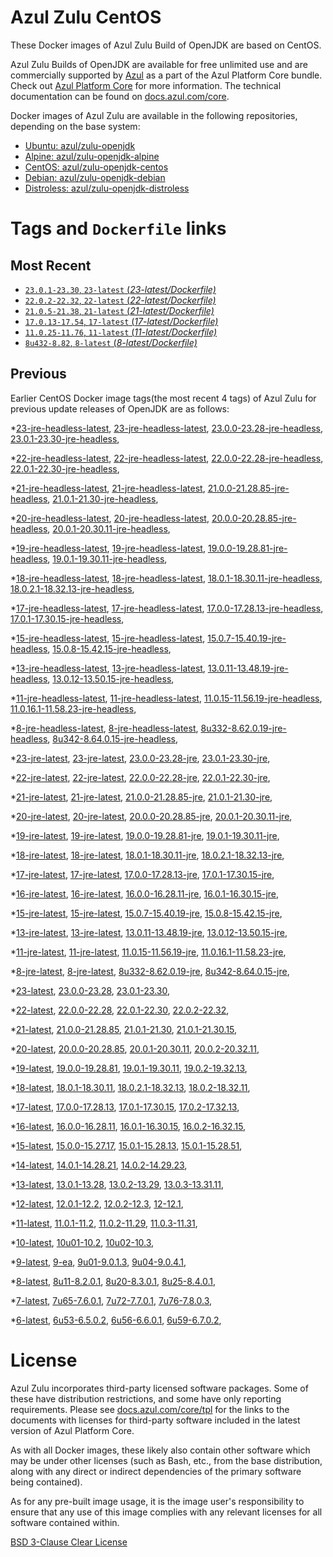 Azul Zulu CentOS
================

These Docker images of Azul Zulu Build of OpenJDK are based on CentOS.

Azul Zulu Builds of OpenJDK are available for free unlimited use and are commercially supported by [Azul][1] as a part of the Azul Platform Core bundle.
Check out [Azul Platform Core][2] for more information. The technical documentation can be found on [docs.azul.com/core][3].

Docker images of Azul Zulu are available in the following repositories, depending on the base system:

  * [Ubuntu: azul/zulu-openjdk][4]
  * [Alpine: azul/zulu-openjdk-alpine][5]
  * [CentOS: azul/zulu-openjdk-centos][6]
  * [Debian: azul/zulu-openjdk-debian][7]
  * [Distroless: azul/zulu-openjdk-distroless][8]

Tags and `Dockerfile` links
===========================

Most Recent
-----------


  * [`23.0.1-23.30`, `23-latest` (*23-latest/Dockerfile)*][34]
  * [`22.0.2-22.32`, `22-latest` (*22-latest/Dockerfile)*][43]
  * [`21.0.5-21.38`, `21-latest` (*21-latest/Dockerfile)*][55]
  * [`17.0.13-17.54`, `17-latest` (*17-latest/Dockerfile)*][116]
  * [`11.0.25-11.76`, `11-latest` (*11-latest/Dockerfile)*][233]
  * [`8u432-8.82`, `8-latest` (*8-latest/Dockerfile)*][301]

Previous
--------

Earlier CentOS Docker image tags(the most recent 4 tags) of Azul Zulu for previous update releases of OpenJDK are as follows:


  *[23-jre-headless-latest][11],
  [23-jre-headless-latest][35],
  [23.0.0-23.28-jre-headless][39],
  [23.0.1-23.30-jre-headless][41],
  
  *[22-jre-headless-latest][12],
  [22-jre-headless-latest][45],
  [22.0.0-22.28-jre-headless][46],
  [22.0.1-22.30-jre-headless][50],
  
  
  *[21-jre-headless-latest][13],
  [21-jre-headless-latest][57],
  [21.0.0-21.28.85-jre-headless][58],
  [21.0.1-21.30-jre-headless][62],
  
  
  
  
  
  
  *[20-jre-headless-latest][14],
  [20-jre-headless-latest][81],
  [20.0.0-20.28.85-jre-headless][84],
  [20.0.1-20.30.11-jre-headless][86],
  
  
  *[19-jre-headless-latest][15],
  [19-jre-headless-latest][92],
  [19.0.0-19.28.81-jre-headless][94],
  [19.0.1-19.30.11-jre-headless][98],
  
  
  *[18-jre-headless-latest][16],
  [18-jre-headless-latest][106],
  [18.0.1-18.30.11-jre-headless][107],
  [18.0.2.1-18.32.13-jre-headless][111],
  
  
  *[17-jre-headless-latest][17],
  [17-jre-headless-latest][118],
  [17.0.0-17.28.13-jre-headless][119],
  [17.0.1-17.30.15-jre-headless][124],
  
  
  
  
  
  
  
  
  
  
  
  
  
  
  
  
  *[15-jre-headless-latest][18],
  [15-jre-headless-latest][180],
  [15.0.7-15.40.19-jre-headless][190],
  [15.0.8-15.42.15-jre-headless][194],
  
  
  
  *[13-jre-headless-latest][19],
  [13-jre-headless-latest][206],
  [13.0.11-13.48.19-jre-headless][218],
  [13.0.12-13.50.15-jre-headless][222],
  
  
  
  *[11-jre-headless-latest][20],
  [11-jre-headless-latest][235],
  [11.0.15-11.56.19-jre-headless][252],
  [11.0.16.1-11.58.23-jre-headless][254],
  
  
  
  
  
  
  
  
  
  
  
  
  
  *[8-jre-headless-latest][21],
  [8-jre-headless-latest][303],
  [8u332-8.62.0.19-jre-headless][341],
  [8u342-8.64.0.15-jre-headless][345],
  
  
  
  
  
  
  
  
  
  
  
  
  
  *[23-jre-latest][22],
  [23-jre-latest][36],
  [23.0.0-23.28-jre][37],
  [23.0.1-23.30-jre][42],
  
  *[22-jre-latest][23],
  [22-jre-latest][44],
  [22.0.0-22.28-jre][48],
  [22.0.1-22.30-jre][49],
  
  
  *[21-jre-latest][24],
  [21-jre-latest][56],
  [21.0.0-21.28.85-jre][60],
  [21.0.1-21.30-jre][61],
  
  
  
  
  
  
  *[20-jre-latest][25],
  [20-jre-latest][80],
  [20.0.0-20.28.85-jre][83],
  [20.0.1-20.30.11-jre][87],
  
  
  *[19-jre-latest][26],
  [19-jre-latest][93],
  [19.0.0-19.28.81-jre][96],
  [19.0.1-19.30.11-jre][97],
  
  
  *[18-jre-latest][27],
  [18-jre-latest][105],
  [18.0.1-18.30.11-jre][109],
  [18.0.2.1-18.32.13-jre][110],
  
  
  *[17-jre-latest][28],
  [17-jre-latest][117],
  [17.0.0-17.28.13-jre][121],
  [17.0.1-17.30.15-jre][122],
  
  
  
  
  
  
  
  
  
  
  
  
  
  
  
  
  *[16-jre-latest][29],
  [16-jre-latest][171],
  [16.0.0-16.28.11-jre][173],
  [16.0.1-16.30.15-jre][174],
  
  
  *[15-jre-latest][30],
  [15-jre-latest][179],
  [15.0.7-15.40.19-jre][189],
  [15.0.8-15.42.15-jre][193],
  
  
  
  *[13-jre-latest][31],
  [13-jre-latest][205],
  [13.0.11-13.48.19-jre][219],
  [13.0.12-13.50.15-jre][220],
  
  
  
  *[11-jre-latest][32],
  [11-jre-latest][234],
  [11.0.15-11.56.19-jre][251],
  [11.0.16.1-11.58.23-jre][256],
  
  
  
  
  
  
  
  
  
  
  
  
  
  *[8-jre-latest][33],
  [8-jre-latest][302],
  [8u332-8.62.0.19-jre][342],
  [8u342-8.64.0.15-jre][346],
  
  
  
  
  
  
  
  
  
  
  
  
  
  *[23-latest][34],
  [23.0.0-23.28][38],
  [23.0.1-23.30][40],
  
  *[22-latest][43],
  [22.0.0-22.28][47],
  [22.0.1-22.30][51],
  [22.0.2-22.32][52],
  
  *[21-latest][55],
  [21.0.0-21.28.85][59],
  [21.0.1-21.30][63],
  [21.0.1-21.30.15][65],
  
  
  
  
  
  *[20-latest][79],
  [20.0.0-20.28.85][82],
  [20.0.1-20.30.11][85],
  [20.0.2-20.32.11][88],
  
  *[19-latest][91],
  [19.0.0-19.28.81][95],
  [19.0.1-19.30.11][99],
  [19.0.2-19.32.13][101],
  
  
  *[18-latest][104],
  [18.0.1-18.30.11][108],
  [18.0.2.1-18.32.13][112],
  [18.0.2-18.32.11][115],
  
  *[17-latest][116],
  [17.0.0-17.28.13][120],
  [17.0.1-17.30.15][123],
  [17.0.2-17.32.13][125],
  
  
  
  
  
  
  
  
  
  
  
  
  
  
  
  *[16-latest][170],
  [16.0.0-16.28.11][172],
  [16.0.1-16.30.15][175],
  [16.0.2-16.32.15][176],
  
  *[15-latest][178],
  [15.0.0-15.27.17][181],
  [15.0.1-15.28.13][182],
  [15.0.1-15.28.51][183],
  
  
  
  
  
  
  
  
  
  
  *[14-latest][201],
  [14.0.1-14.28.21][202],
  [14.0.2-14.29.23][203],
  
  *[13-latest][204],
  [13.0.1-13.28][207],
  [13.0.2-13.29][208],
  [13.0.3-13.31.11][209],
  
  
  
  
  
  
  
  
  
  
  
  
  *[12-latest][229],
  [12.0.1-12.2][230],
  [12.0.2-12.3][231],
  [12-12.1][232],
  
  *[11-latest][233],
  [11.0.1-11.2][236],
  [11.0.2-11.29][237],
  [11.0.3-11.31][238],
  
  
  
  
  
  
  
  
  
  
  
  
  
  
  
  
  
  
  
  
  
  
  
  
  
  
  
  *[10-latest][293],
  [10u01-10.2][294],
  [10u02-10.3][295],
  
  *[9-latest][296],
  [9-ea][297],
  [9u01-9.0.1.3][298],
  [9u04-9.0.4.1][299],
  
  
  *[8-latest][301],
  [8u11-8.2.0.1][304],
  [8u20-8.3.0.1][305],
  [8u25-8.4.0.1][306],
  
  
  
  
  
  
  
  
  
  
  
  
  
  
  
  
  
  
  
  
  
  
  
  
  
  
  
  
  
  
  
  
  
  
  
  
  
  
  
  
  
  
  
  
  
  
  
  
  
  *[7-latest][383],
  [7u65-7.6.0.1][384],
  [7u72-7.7.0.1][385],
  [7u76-7.8.0.3][386],
  
  
  
  
  
  
  
  
  
  
  
  
  
  
  
  
  
  
  
  
  
  
  
  
  
  
  
  
  
  
  
  
  *[6-latest][418],
  [6u53-6.5.0.2][419],
  [6u56-6.6.0.1][420],
  [6u59-6.7.0.2][421],
  
  
  
  
  
  
  
  
  
  
  
  
  
  
  
  License
=======

Azul Zulu incorporates third-party licensed software packages. Some of these have distribution restrictions, and some have only reporting requirements. Please see [docs.azul.com/core/tpl][9] for the links to the documents with licenses for third-party software included in the latest version of Azul Platform Core.

As with all Docker images, these likely also contain other software which may be under other licenses (such as Bash, etc., from the base distribution, along with any direct or indirect dependencies of the primary software being contained).

As for any pre-built image usage, it is the image user's responsibility to ensure that any use of this image complies with any relevant licenses for all software contained within.

[BSD 3-Clause Clear License][10]

  [1]: https://www.azul.com/
  [2]: https://www.azul.com/products/core/
  [3]: https://docs.azul.com/core/
  [4]: https://hub.docker.com/r/azul/zulu-openjdk
  [5]: https://hub.docker.com/r/azul/zulu-openjdk-alpine
  [6]: https://hub.docker.com/r/azul/zulu-openjdk-centos
  [7]: https://hub.docker.com/r/azul/zulu-openjdk-debian
  [8]: https://hub.docker.com/r/azul/zulu-openjdk-distroless
  [9]: https://docs.azul.com/core/tpl
  [10]: https://github.com/zulu-openjdk/zulu-openjdk/blob/master/LICENSE.txt


  [11]: https://github.com/zulu-openjdk/zulu-openjdk/blob/master/centos/23-jre-headless-latest/Dockerfile
  [35]: https://github.com/zulu-openjdk/zulu-openjdk/blob/master/centos/23-jre-headless-latest/Dockerfile
  [39]: https://github.com/zulu-openjdk/zulu-openjdk/blob/master/centos/23.0.0-23.28-jre-headless/Dockerfile
  [41]: https://github.com/zulu-openjdk/zulu-openjdk/blob/master/centos/23.0.1-23.30-jre-headless/Dockerfile
  
  [12]: https://github.com/zulu-openjdk/zulu-openjdk/blob/master/centos/22-jre-headless-latest/Dockerfile
  [45]: https://github.com/zulu-openjdk/zulu-openjdk/blob/master/centos/22-jre-headless-latest/Dockerfile
  [46]: https://github.com/zulu-openjdk/zulu-openjdk/blob/master/centos/22.0.0-22.28-jre-headless/Dockerfile
  [50]: https://github.com/zulu-openjdk/zulu-openjdk/blob/master/centos/22.0.1-22.30-jre-headless/Dockerfile
  
  
  [13]: https://github.com/zulu-openjdk/zulu-openjdk/blob/master/centos/21-jre-headless-latest/Dockerfile
  [57]: https://github.com/zulu-openjdk/zulu-openjdk/blob/master/centos/21-jre-headless-latest/Dockerfile
  [58]: https://github.com/zulu-openjdk/zulu-openjdk/blob/master/centos/21.0.0-21.28.85-jre-headless/Dockerfile
  [62]: https://github.com/zulu-openjdk/zulu-openjdk/blob/master/centos/21.0.1-21.30-jre-headless/Dockerfile
  
  
  
  
  
  
  [14]: https://github.com/zulu-openjdk/zulu-openjdk/blob/master/centos/20-jre-headless-latest/Dockerfile
  [81]: https://github.com/zulu-openjdk/zulu-openjdk/blob/master/centos/20-jre-headless-latest/Dockerfile
  [84]: https://github.com/zulu-openjdk/zulu-openjdk/blob/master/centos/20.0.0-20.28.85-jre-headless/Dockerfile
  [86]: https://github.com/zulu-openjdk/zulu-openjdk/blob/master/centos/20.0.1-20.30.11-jre-headless/Dockerfile
  
  
  [15]: https://github.com/zulu-openjdk/zulu-openjdk/blob/master/centos/19-jre-headless-latest/Dockerfile
  [92]: https://github.com/zulu-openjdk/zulu-openjdk/blob/master/centos/19-jre-headless-latest/Dockerfile
  [94]: https://github.com/zulu-openjdk/zulu-openjdk/blob/master/centos/19.0.0-19.28.81-jre-headless/Dockerfile
  [98]: https://github.com/zulu-openjdk/zulu-openjdk/blob/master/centos/19.0.1-19.30.11-jre-headless/Dockerfile
  
  
  [16]: https://github.com/zulu-openjdk/zulu-openjdk/blob/master/centos/18-jre-headless-latest/Dockerfile
  [106]: https://github.com/zulu-openjdk/zulu-openjdk/blob/master/centos/18-jre-headless-latest/Dockerfile
  [107]: https://github.com/zulu-openjdk/zulu-openjdk/blob/master/centos/18.0.1-18.30.11-jre-headless/Dockerfile
  [111]: https://github.com/zulu-openjdk/zulu-openjdk/blob/master/centos/18.0.2.1-18.32.13-jre-headless/Dockerfile
  
  
  [17]: https://github.com/zulu-openjdk/zulu-openjdk/blob/master/centos/17-jre-headless-latest/Dockerfile
  [118]: https://github.com/zulu-openjdk/zulu-openjdk/blob/master/centos/17-jre-headless-latest/Dockerfile
  [119]: https://github.com/zulu-openjdk/zulu-openjdk/blob/master/centos/17.0.0-17.28.13-jre-headless/Dockerfile
  [124]: https://github.com/zulu-openjdk/zulu-openjdk/blob/master/centos/17.0.1-17.30.15-jre-headless/Dockerfile
  
  
  
  
  
  
  
  
  
  
  
  
  
  
  
  
  [18]: https://github.com/zulu-openjdk/zulu-openjdk/blob/master/centos/15-jre-headless-latest/Dockerfile
  [180]: https://github.com/zulu-openjdk/zulu-openjdk/blob/master/centos/15-jre-headless-latest/Dockerfile
  [190]: https://github.com/zulu-openjdk/zulu-openjdk/blob/master/centos/15.0.7-15.40.19-jre-headless/Dockerfile
  [194]: https://github.com/zulu-openjdk/zulu-openjdk/blob/master/centos/15.0.8-15.42.15-jre-headless/Dockerfile
  
  
  
  [19]: https://github.com/zulu-openjdk/zulu-openjdk/blob/master/centos/13-jre-headless-latest/Dockerfile
  [206]: https://github.com/zulu-openjdk/zulu-openjdk/blob/master/centos/13-jre-headless-latest/Dockerfile
  [218]: https://github.com/zulu-openjdk/zulu-openjdk/blob/master/centos/13.0.11-13.48.19-jre-headless/Dockerfile
  [222]: https://github.com/zulu-openjdk/zulu-openjdk/blob/master/centos/13.0.12-13.50.15-jre-headless/Dockerfile
  
  
  
  [20]: https://github.com/zulu-openjdk/zulu-openjdk/blob/master/centos/11-jre-headless-latest/Dockerfile
  [235]: https://github.com/zulu-openjdk/zulu-openjdk/blob/master/centos/11-jre-headless-latest/Dockerfile
  [252]: https://github.com/zulu-openjdk/zulu-openjdk/blob/master/centos/11.0.15-11.56.19-jre-headless/Dockerfile
  [254]: https://github.com/zulu-openjdk/zulu-openjdk/blob/master/centos/11.0.16.1-11.58.23-jre-headless/Dockerfile
  
  
  
  
  
  
  
  
  
  
  
  
  
  [21]: https://github.com/zulu-openjdk/zulu-openjdk/blob/master/centos/8-jre-headless-latest/Dockerfile
  [303]: https://github.com/zulu-openjdk/zulu-openjdk/blob/master/centos/8-jre-headless-latest/Dockerfile
  [341]: https://github.com/zulu-openjdk/zulu-openjdk/blob/master/centos/8u332-8.62.0.19-jre-headless/Dockerfile
  [345]: https://github.com/zulu-openjdk/zulu-openjdk/blob/master/centos/8u342-8.64.0.15-jre-headless/Dockerfile
  
  
  
  
  
  
  
  
  
  
  
  
  
  [22]: https://github.com/zulu-openjdk/zulu-openjdk/blob/master/centos/23-jre-latest/Dockerfile
  [36]: https://github.com/zulu-openjdk/zulu-openjdk/blob/master/centos/23-jre-latest/Dockerfile
  [37]: https://github.com/zulu-openjdk/zulu-openjdk/blob/master/centos/23.0.0-23.28-jre/Dockerfile
  [42]: https://github.com/zulu-openjdk/zulu-openjdk/blob/master/centos/23.0.1-23.30-jre/Dockerfile
  
  [23]: https://github.com/zulu-openjdk/zulu-openjdk/blob/master/centos/22-jre-latest/Dockerfile
  [44]: https://github.com/zulu-openjdk/zulu-openjdk/blob/master/centos/22-jre-latest/Dockerfile
  [48]: https://github.com/zulu-openjdk/zulu-openjdk/blob/master/centos/22.0.0-22.28-jre/Dockerfile
  [49]: https://github.com/zulu-openjdk/zulu-openjdk/blob/master/centos/22.0.1-22.30-jre/Dockerfile
  
  
  [24]: https://github.com/zulu-openjdk/zulu-openjdk/blob/master/centos/21-jre-latest/Dockerfile
  [56]: https://github.com/zulu-openjdk/zulu-openjdk/blob/master/centos/21-jre-latest/Dockerfile
  [60]: https://github.com/zulu-openjdk/zulu-openjdk/blob/master/centos/21.0.0-21.28.85-jre/Dockerfile
  [61]: https://github.com/zulu-openjdk/zulu-openjdk/blob/master/centos/21.0.1-21.30-jre/Dockerfile
  
  
  
  
  
  
  [25]: https://github.com/zulu-openjdk/zulu-openjdk/blob/master/centos/20-jre-latest/Dockerfile
  [80]: https://github.com/zulu-openjdk/zulu-openjdk/blob/master/centos/20-jre-latest/Dockerfile
  [83]: https://github.com/zulu-openjdk/zulu-openjdk/blob/master/centos/20.0.0-20.28.85-jre/Dockerfile
  [87]: https://github.com/zulu-openjdk/zulu-openjdk/blob/master/centos/20.0.1-20.30.11-jre/Dockerfile
  
  
  [26]: https://github.com/zulu-openjdk/zulu-openjdk/blob/master/centos/19-jre-latest/Dockerfile
  [93]: https://github.com/zulu-openjdk/zulu-openjdk/blob/master/centos/19-jre-latest/Dockerfile
  [96]: https://github.com/zulu-openjdk/zulu-openjdk/blob/master/centos/19.0.0-19.28.81-jre/Dockerfile
  [97]: https://github.com/zulu-openjdk/zulu-openjdk/blob/master/centos/19.0.1-19.30.11-jre/Dockerfile
  
  
  [27]: https://github.com/zulu-openjdk/zulu-openjdk/blob/master/centos/18-jre-latest/Dockerfile
  [105]: https://github.com/zulu-openjdk/zulu-openjdk/blob/master/centos/18-jre-latest/Dockerfile
  [109]: https://github.com/zulu-openjdk/zulu-openjdk/blob/master/centos/18.0.1-18.30.11-jre/Dockerfile
  [110]: https://github.com/zulu-openjdk/zulu-openjdk/blob/master/centos/18.0.2.1-18.32.13-jre/Dockerfile
  
  
  [28]: https://github.com/zulu-openjdk/zulu-openjdk/blob/master/centos/17-jre-latest/Dockerfile
  [117]: https://github.com/zulu-openjdk/zulu-openjdk/blob/master/centos/17-jre-latest/Dockerfile
  [121]: https://github.com/zulu-openjdk/zulu-openjdk/blob/master/centos/17.0.0-17.28.13-jre/Dockerfile
  [122]: https://github.com/zulu-openjdk/zulu-openjdk/blob/master/centos/17.0.1-17.30.15-jre/Dockerfile
  
  
  
  
  
  
  
  
  
  
  
  
  
  
  
  
  [29]: https://github.com/zulu-openjdk/zulu-openjdk/blob/master/centos/16-jre-latest/Dockerfile
  [171]: https://github.com/zulu-openjdk/zulu-openjdk/blob/master/centos/16-jre-latest/Dockerfile
  [173]: https://github.com/zulu-openjdk/zulu-openjdk/blob/master/centos/16.0.0-16.28.11-jre/Dockerfile
  [174]: https://github.com/zulu-openjdk/zulu-openjdk/blob/master/centos/16.0.1-16.30.15-jre/Dockerfile
  
  
  [30]: https://github.com/zulu-openjdk/zulu-openjdk/blob/master/centos/15-jre-latest/Dockerfile
  [179]: https://github.com/zulu-openjdk/zulu-openjdk/blob/master/centos/15-jre-latest/Dockerfile
  [189]: https://github.com/zulu-openjdk/zulu-openjdk/blob/master/centos/15.0.7-15.40.19-jre/Dockerfile
  [193]: https://github.com/zulu-openjdk/zulu-openjdk/blob/master/centos/15.0.8-15.42.15-jre/Dockerfile
  
  
  
  [31]: https://github.com/zulu-openjdk/zulu-openjdk/blob/master/centos/13-jre-latest/Dockerfile
  [205]: https://github.com/zulu-openjdk/zulu-openjdk/blob/master/centos/13-jre-latest/Dockerfile
  [219]: https://github.com/zulu-openjdk/zulu-openjdk/blob/master/centos/13.0.11-13.48.19-jre/Dockerfile
  [220]: https://github.com/zulu-openjdk/zulu-openjdk/blob/master/centos/13.0.12-13.50.15-jre/Dockerfile
  
  
  
  [32]: https://github.com/zulu-openjdk/zulu-openjdk/blob/master/centos/11-jre-latest/Dockerfile
  [234]: https://github.com/zulu-openjdk/zulu-openjdk/blob/master/centos/11-jre-latest/Dockerfile
  [251]: https://github.com/zulu-openjdk/zulu-openjdk/blob/master/centos/11.0.15-11.56.19-jre/Dockerfile
  [256]: https://github.com/zulu-openjdk/zulu-openjdk/blob/master/centos/11.0.16.1-11.58.23-jre/Dockerfile
  
  
  
  
  
  
  
  
  
  
  
  
  
  [33]: https://github.com/zulu-openjdk/zulu-openjdk/blob/master/centos/8-jre-latest/Dockerfile
  [302]: https://github.com/zulu-openjdk/zulu-openjdk/blob/master/centos/8-jre-latest/Dockerfile
  [342]: https://github.com/zulu-openjdk/zulu-openjdk/blob/master/centos/8u332-8.62.0.19-jre/Dockerfile
  [346]: https://github.com/zulu-openjdk/zulu-openjdk/blob/master/centos/8u342-8.64.0.15-jre/Dockerfile
  
  
  
  
  
  
  
  
  
  
  
  
  
  [34]: https://github.com/zulu-openjdk/zulu-openjdk/blob/master/centos/23-latest/Dockerfile
  [38]: https://github.com/zulu-openjdk/zulu-openjdk/blob/master/centos/23.0.0-23.28/Dockerfile
  [40]: https://github.com/zulu-openjdk/zulu-openjdk/blob/master/centos/23.0.1-23.30/Dockerfile
  
  [43]: https://github.com/zulu-openjdk/zulu-openjdk/blob/master/centos/22-latest/Dockerfile
  [47]: https://github.com/zulu-openjdk/zulu-openjdk/blob/master/centos/22.0.0-22.28/Dockerfile
  [51]: https://github.com/zulu-openjdk/zulu-openjdk/blob/master/centos/22.0.1-22.30/Dockerfile
  [52]: https://github.com/zulu-openjdk/zulu-openjdk/blob/master/centos/22.0.2-22.32/Dockerfile
  
  [55]: https://github.com/zulu-openjdk/zulu-openjdk/blob/master/centos/21-latest/Dockerfile
  [59]: https://github.com/zulu-openjdk/zulu-openjdk/blob/master/centos/21.0.0-21.28.85/Dockerfile
  [63]: https://github.com/zulu-openjdk/zulu-openjdk/blob/master/centos/21.0.1-21.30/Dockerfile
  [65]: https://github.com/zulu-openjdk/zulu-openjdk/blob/master/centos/21.0.1-21.30.15/Dockerfile
  
  
  
  
  
  [79]: https://github.com/zulu-openjdk/zulu-openjdk/blob/master/centos/20-latest/Dockerfile
  [82]: https://github.com/zulu-openjdk/zulu-openjdk/blob/master/centos/20.0.0-20.28.85/Dockerfile
  [85]: https://github.com/zulu-openjdk/zulu-openjdk/blob/master/centos/20.0.1-20.30.11/Dockerfile
  [88]: https://github.com/zulu-openjdk/zulu-openjdk/blob/master/centos/20.0.2-20.32.11/Dockerfile
  
  [91]: https://github.com/zulu-openjdk/zulu-openjdk/blob/master/centos/19-latest/Dockerfile
  [95]: https://github.com/zulu-openjdk/zulu-openjdk/blob/master/centos/19.0.0-19.28.81/Dockerfile
  [99]: https://github.com/zulu-openjdk/zulu-openjdk/blob/master/centos/19.0.1-19.30.11/Dockerfile
  [101]: https://github.com/zulu-openjdk/zulu-openjdk/blob/master/centos/19.0.2-19.32.13/Dockerfile
  
  
  [104]: https://github.com/zulu-openjdk/zulu-openjdk/blob/master/centos/18-latest/Dockerfile
  [108]: https://github.com/zulu-openjdk/zulu-openjdk/blob/master/centos/18.0.1-18.30.11/Dockerfile
  [112]: https://github.com/zulu-openjdk/zulu-openjdk/blob/master/centos/18.0.2.1-18.32.13/Dockerfile
  [115]: https://github.com/zulu-openjdk/zulu-openjdk/blob/master/centos/18.0.2-18.32.11/Dockerfile
  
  [116]: https://github.com/zulu-openjdk/zulu-openjdk/blob/master/centos/17-latest/Dockerfile
  [120]: https://github.com/zulu-openjdk/zulu-openjdk/blob/master/centos/17.0.0-17.28.13/Dockerfile
  [123]: https://github.com/zulu-openjdk/zulu-openjdk/blob/master/centos/17.0.1-17.30.15/Dockerfile
  [125]: https://github.com/zulu-openjdk/zulu-openjdk/blob/master/centos/17.0.2-17.32.13/Dockerfile
  
  
  
  
  
  
  
  
  
  
  
  
  
  
  
  [170]: https://github.com/zulu-openjdk/zulu-openjdk/blob/master/centos/16-latest/Dockerfile
  [172]: https://github.com/zulu-openjdk/zulu-openjdk/blob/master/centos/16.0.0-16.28.11/Dockerfile
  [175]: https://github.com/zulu-openjdk/zulu-openjdk/blob/master/centos/16.0.1-16.30.15/Dockerfile
  [176]: https://github.com/zulu-openjdk/zulu-openjdk/blob/master/centos/16.0.2-16.32.15/Dockerfile
  
  [178]: https://github.com/zulu-openjdk/zulu-openjdk/blob/master/centos/15-latest/Dockerfile
  [181]: https://github.com/zulu-openjdk/zulu-openjdk/blob/master/centos/15.0.0-15.27.17/Dockerfile
  [182]: https://github.com/zulu-openjdk/zulu-openjdk/blob/master/centos/15.0.1-15.28.13/Dockerfile
  [183]: https://github.com/zulu-openjdk/zulu-openjdk/blob/master/centos/15.0.1-15.28.51/Dockerfile
  
  
  
  
  
  
  
  
  
  
  [201]: https://github.com/zulu-openjdk/zulu-openjdk/blob/master/centos/14-latest/Dockerfile
  [202]: https://github.com/zulu-openjdk/zulu-openjdk/blob/master/centos/14.0.1-14.28.21/Dockerfile
  [203]: https://github.com/zulu-openjdk/zulu-openjdk/blob/master/centos/14.0.2-14.29.23/Dockerfile
  
  [204]: https://github.com/zulu-openjdk/zulu-openjdk/blob/master/centos/13-latest/Dockerfile
  [207]: https://github.com/zulu-openjdk/zulu-openjdk/blob/master/centos/13.0.1-13.28/Dockerfile
  [208]: https://github.com/zulu-openjdk/zulu-openjdk/blob/master/centos/13.0.2-13.29/Dockerfile
  [209]: https://github.com/zulu-openjdk/zulu-openjdk/blob/master/centos/13.0.3-13.31.11/Dockerfile
  
  
  
  
  
  
  
  
  
  
  
  
  [229]: https://github.com/zulu-openjdk/zulu-openjdk/blob/master/centos/12-latest/Dockerfile
  [230]: https://github.com/zulu-openjdk/zulu-openjdk/blob/master/centos/12.0.1-12.2/Dockerfile
  [231]: https://github.com/zulu-openjdk/zulu-openjdk/blob/master/centos/12.0.2-12.3/Dockerfile
  [232]: https://github.com/zulu-openjdk/zulu-openjdk/blob/master/centos/12-12.1/Dockerfile
  
  [233]: https://github.com/zulu-openjdk/zulu-openjdk/blob/master/centos/11-latest/Dockerfile
  [236]: https://github.com/zulu-openjdk/zulu-openjdk/blob/master/centos/11.0.1-11.2/Dockerfile
  [237]: https://github.com/zulu-openjdk/zulu-openjdk/blob/master/centos/11.0.2-11.29/Dockerfile
  [238]: https://github.com/zulu-openjdk/zulu-openjdk/blob/master/centos/11.0.3-11.31/Dockerfile
  
  
  
  
  
  
  
  
  
  
  
  
  
  
  
  
  
  
  
  
  
  
  
  
  
  
  
  [293]: https://github.com/zulu-openjdk/zulu-openjdk/blob/master/centos/10-latest/Dockerfile
  [294]: https://github.com/zulu-openjdk/zulu-openjdk/blob/master/centos/10u01-10.2/Dockerfile
  [295]: https://github.com/zulu-openjdk/zulu-openjdk/blob/master/centos/10u02-10.3/Dockerfile
  
  [296]: https://github.com/zulu-openjdk/zulu-openjdk/blob/master/centos/9-latest/Dockerfile
  [297]: https://github.com/zulu-openjdk/zulu-openjdk/blob/master/centos/9-ea/Dockerfile
  [298]: https://github.com/zulu-openjdk/zulu-openjdk/blob/master/centos/9u01-9.0.1.3/Dockerfile
  [299]: https://github.com/zulu-openjdk/zulu-openjdk/blob/master/centos/9u04-9.0.4.1/Dockerfile
  
  
  [301]: https://github.com/zulu-openjdk/zulu-openjdk/blob/master/centos/8-latest/Dockerfile
  [304]: https://github.com/zulu-openjdk/zulu-openjdk/blob/master/centos/8u11-8.2.0.1/Dockerfile
  [305]: https://github.com/zulu-openjdk/zulu-openjdk/blob/master/centos/8u20-8.3.0.1/Dockerfile
  [306]: https://github.com/zulu-openjdk/zulu-openjdk/blob/master/centos/8u25-8.4.0.1/Dockerfile
  
  
  
  
  
  
  
  
  
  
  
  
  
  
  
  
  
  
  
  
  
  
  
  
  
  
  
  
  
  
  
  
  
  
  
  
  
  
  
  
  
  
  
  
  
  
  
  
  
  [383]: https://github.com/zulu-openjdk/zulu-openjdk/blob/master/centos/7-latest/Dockerfile
  [384]: https://github.com/zulu-openjdk/zulu-openjdk/blob/master/centos/7u65-7.6.0.1/Dockerfile
  [385]: https://github.com/zulu-openjdk/zulu-openjdk/blob/master/centos/7u72-7.7.0.1/Dockerfile
  [386]: https://github.com/zulu-openjdk/zulu-openjdk/blob/master/centos/7u76-7.8.0.3/Dockerfile
  
  
  
  
  
  
  
  
  
  
  
  
  
  
  
  
  
  
  
  
  
  
  
  
  
  
  
  
  
  
  
  
  [418]: https://github.com/zulu-openjdk/zulu-openjdk/blob/master/centos/6-latest/Dockerfile
  [419]: https://github.com/zulu-openjdk/zulu-openjdk/blob/master/centos/6u53-6.5.0.2/Dockerfile
  [420]: https://github.com/zulu-openjdk/zulu-openjdk/blob/master/centos/6u56-6.6.0.1/Dockerfile
  [421]: https://github.com/zulu-openjdk/zulu-openjdk/blob/master/centos/6u59-6.7.0.2/Dockerfile
  
  
  
  
  
  
  
  
  
  
  
  
  
  
  
  